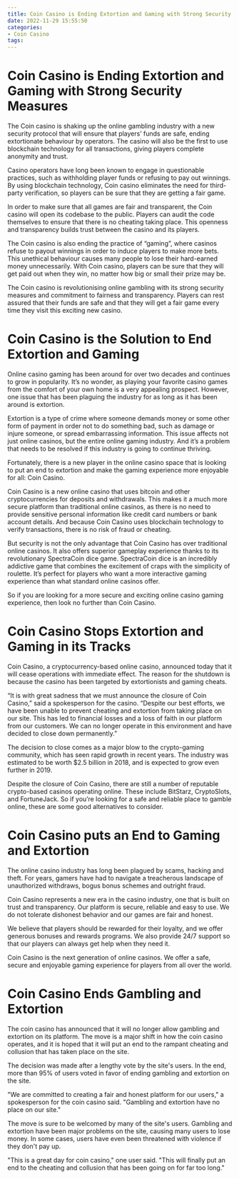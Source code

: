 ```yaml
---
title: Coin Casino is Ending Extortion and Gaming with Strong Security Measures
date: 2022-11-29 15:55:50
categories:
- Coin Casino
tags:
---
```



#  Coin Casino is Ending Extortion and Gaming with Strong Security Measures

The Coin casino is shaking up the online gambling industry with a new security protocol that will ensure that players’ funds are safe, ending extortionate behaviour by operators. The casino will also be the first to use blockchain technology for all transactions, giving players complete anonymity and trust.

Casino operators have long been known to engage in questionable practices, such as withholding player funds or refusing to pay out winnings. By using blockchain technology, Coin casino eliminates the need for third-party verification, so players can be sure that they are getting a fair game.

In order to make sure that all games are fair and transparent, the Coin casino will open its codebase to the public. Players can audit the code themselves to ensure that there is no cheating taking place. This openness and transparency builds trust between the casino and its players.

The Coin casino is also ending the practice of “gaming”, where casinos refuse to payout winnings in order to induce players to make more bets. This unethical behaviour causes many people to lose their hard-earned money unnecessarily. With Coin casino, players can be sure that they will get paid out when they win, no matter how big or small their prize may be.

The Coin casino is revolutionising online gambling with its strong security measures and commitment to fairness and transparency. Players can rest assured that their funds are safe and that they will get a fair game every time they visit this exciting new casino.

#  Coin Casino is the Solution to End Extortion and Gaming

Online casino gaming has been around for over two decades and continues to grow in popularity. It’s no wonder, as playing your favorite casino games from the comfort of your own home is a very appealing prospect. However, one issue that has been plaguing the industry for as long as it has been around is extortion.

Extortion is a type of crime where someone demands money or some other form of payment in order not to do something bad, such as damage or injure someone, or spread embarrassing information. This issue affects not just online casinos, but the entire online gaming industry. And it’s a problem that needs to be resolved if this industry is going to continue thriving.

Fortunately, there is a new player in the online casino space that is looking to put an end to extortion and make the gaming experience more enjoyable for all: Coin Casino.

Coin Casino is a new online casino that uses bitcoin and other cryptocurrencies for deposits and withdrawals. This makes it a much more secure platform than traditional online casinos, as there is no need to provide sensitive personal information like credit card numbers or bank account details. And because Coin Casino uses blockchain technology to verify transactions, there is no risk of fraud or cheating.

But security is not the only advantage that Coin Casino has over traditional online casinos. It also offers superior gameplay experience thanks to its revolutionary SpectraCoin dice game. SpectraCoin dice is an incredibly addictive game that combines the excitement of craps with the simplicity of roulette. It’s perfect for players who want a more interactive gaming experience than what standard online casinos offer.

So if you are looking for a more secure and exciting online casino gaming experience, then look no further than Coin Casino.

#  Coin Casino Stops Extortion and Gaming in its Tracks

Coin Casino, a cryptocurrency-based online casino, announced today that it will cease operations with immediate effect. The reason for the shutdown is because the casino has been targeted by extortionists and gaming cheats.

“It is with great sadness that we must announce the closure of Coin Casino,” said a spokesperson for the casino. “Despite our best efforts, we have been unable to prevent cheating and extortion from taking place on our site. This has led to financial losses and a loss of faith in our platform from our customers. We can no longer operate in this environment and have decided to close down permanently.”

The decision to close comes as a major blow to the crypto-gaming community, which has seen rapid growth in recent years. The industry was estimated to be worth $2.5 billion in 2018, and is expected to grow even further in 2019.

Despite the closure of Coin Casino, there are still a number of reputable crypto-based casinos operating online. These include BitStarz, CryptoSlots, and FortuneJack. So if you’re looking for a safe and reliable place to gamble online, these are some good alternatives to consider.

#  Coin Casino puts an End to Gaming and Extortion

The online casino industry has long been plagued by scams, hacking and theft. For years, gamers have had to navigate a treacherous landscape of unauthorized withdraws, bogus bonus schemes and outright fraud.

Coin Casino represents a new era in the casino industry, one that is built on trust and transparency. Our platform is secure, reliable and easy to use. We do not tolerate dishonest behavior and our games are fair and honest.

We believe that players should be rewarded for their loyalty, and we offer generous bonuses and rewards programs. We also provide 24/7 support so that our players can always get help when they need it.

Coin Casino is the next generation of online casinos. We offer a safe, secure and enjoyable gaming experience for players from all over the world.

#  Coin Casino Ends Gambling and Extortion

The coin casino has announced that it will no longer allow gambling and extortion on its platform. The move is a major shift in how the coin casino operates, and it is hoped that it will put an end to the rampant cheating and collusion that has taken place on the site.

The decision was made after a lengthy vote by the site's users. In the end, more than 95% of users voted in favor of ending gambling and extortion on the site.

"We are committed to creating a fair and honest platform for our users," a spokesperson for the coin casino said. "Gambling and extortion have no place on our site."

The move is sure to be welcomed by many of the site's users. Gambling and extortion have been major problems on the site, causing many users to lose money. In some cases, users have even been threatened with violence if they don't pay up.

"This is a great day for coin casino," one user said. "This will finally put an end to the cheating and collusion that has been going on for far too long."